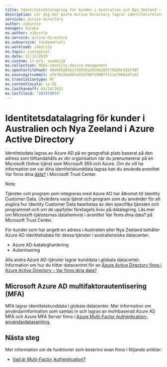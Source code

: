 ```yaml
---
title: Identitetsdatalagring för kunder i Australien och Nya Zeeland – Azure AD
description: Lär dig mer Azure Active Directory lagrar identitetsrelaterade data för kunder i Australien och Nya Zeeland.
services: active-directory
author: ajburnle
manager: daveba
ms.author: ajburnle
ms.service: active-directory
ms.subservice: fundamentals
ms.workload: identity
ms.topic: conceptual
ms.date: 12/13/2019
ms.custom: it-pro, seodec18
ms.collection: M365-identity-device-management
ms.openlocfilehash: 4bb095e93a3728835e26cbe283f79569c91b7487
ms.sourcegitcommit: afb79a35e687a91270973990ff111ef90634f142
ms.translationtype: MT
ms.contentlocale: sv-SE
ms.lasthandoff: 04/14/2021
ms.locfileid: "107479074"
---
```

# <a name="identity-data-storage-for-australian-and-new-zealand-customers-in-azure-active-directory"></a>Identitetsdatalagring för kunder i Australien och Nya Zeeland i Azure Active Directory

Identitetsdata lagras av Azure AD på en geografisk plats baserat på den adress som tillhandahålls av din organisation när du prenumererar på en Microsoft Online-tjänst som Microsoft 365 och Azure. Om du vill ha information om var dina identitetskunddata lagras kan du använda avsnittet Var finns dina [data?](https://www.microsoft.com/trustcenter/privacy/where-your-data-is-located) i Microsoft Trust Center.

> [!NOTE]
> Tjänster och program som integreras med Azure AD har åtkomst till Identity Customer Data. Utvärdera varje tjänst och program som du använder för att avgöra hur Identity Customer Data bearbetas av den specifika tjänsten och programmet och om de uppfyller företagets krav på datalagring. Läs mer om Microsoft-tjänsternas datahemvist i avsnittet Var finns dina data? på Microsoft Trust Center.

För kunder som har angett en adress i Australien eller Nya Zeeland behåller Azure AD identitetsdata för dessa tjänster i australiensiska datacenter: 
- Azure AD-kataloghantering 
- Autentisering

Alla andra Azure AD-tjänster lagrar kunddata i globala datacenter. Information om hur du hittar datacentret för en [Azure Active Directory finns i Azure Active Directory – Var finns dina data?](https://aka.ms/AADDataMap)

## <a name="microsoft-azure-ad-multi-factor-authentication-mfa"></a>Microsoft Azure AD multifaktorautentisering (MFA)

MFA lagrar identitetskunddata i globala datacenter. Mer information om användarinformation som samlas in och lagras av molnbaserad Azure AD MFA och Azure MFA Server finns i [Azure Multi-Factor Authentication-användardatasamling.](../authentication/concept-mfa-data-residency.md)

## <a name="next-steps"></a>Nästa steg
Mer information om de funktioner som beskrivs ovan finns i följande artiklar:
- [Vad är Multi-Factor Authentication?](../authentication/concept-mfa-howitworks.md)
